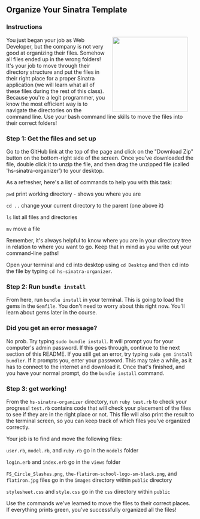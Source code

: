 ## Organize Your Sinatra Template

### Instructions
<img src="http://2.bp.blogspot.com/_AyEQCDyyQ94/SwuNxwqdRkI/AAAAAAAAABY/W2mmaHqD3HI/s1600/Hacker.png" height="200" align="right" hspace="20"> You just began your job as Web Developer, but the company is not very good at organizing their files. Somehow all files ended up in the wrong folders! It's your job to move through their directory structure and put the files in their right place for a proper Sinatra application (we will learn what all of these files during the rest of this class). Because you're a legit programmer, you know the most efficient way is to navigate the directories on the command line. Use your bash command line skills to move the files into their correct folders!

### Step 1: Get the files and set up

Go to the GitHub link at the top of the page and click on the "Download Zip" button on the bottom-right side of the screen. Once you've downloaded the file, double click it to unzip the file, and then drag the unzipped file (called 'hs-sinatra-organizer') to your desktop.

As a refresher, here's a list of commands to help you with this task:

`pwd` print working directory - shows you where you are

`cd ..` change your current directory to the parent (one above it)

`ls` list all files and directories

`mv` move a file

Remember, it's always helpful to know where you are in your directory tree in relation to where you want to go. Keep that in mind as you write out your command-line paths!

Open your terminal and cd into desktop using `cd Desktop` and then cd into the file by typing `cd hs-sinatra-organizer`.

### Step 2: Run `bundle install`

From here, run `bundle install` in your terminal. This is going to load the gems in the `Gemfile`. You don't need to worry about this right now. You'll learn about gems later in the course.

### Did you get an error message?

No prob. Try typing `sudo bundle install`. It will prompt you for your computer's admin password. If this goes through, continue to the next section of this README. If you still get an error, try typing `sudo gem install bundler`. If it prompts you, enter your password. This may take a while, as it has to connect to the internet and download it. Once that's finished, and you have your normal prompt, do the `bundle install` command.

### Step 3: get working!

From the `hs-sinatra-organizer` directory,  run `ruby test.rb` to check your progress! `test.rb` contains code that will check your placement of the files to see if they are in the right place or not. This file will also print the result to the terminal screen, so you can keep track of which files you've organized correctly.

Your job is to find and move the following files: 

`user.rb`, `model.rb`, and `ruby.rb` go in the `models` folder

`login.erb` and `index.erb`  go in the `views` folder

`FS_Circle_Slashes.png`, `the-flatiron-school-logo-sm-black.png`, and `flatiron.jpg` files go in the `images` directory within `public` directory

`stylesheet.css` and `style.css` go in the `css` directory within `public`


Use the commands we've learned to move the files to their correct places. If everything prints green, you've successfully organized all the files!
<br>
